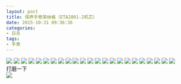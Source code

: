 ```yaml
---
layout: post
title: 保养手卷英纳格（ETA2801-2机芯）
date: 2015-10-31 09:36:36
categories:
- 日志
tags:
- 手表
---
```


![](http://i1328.photobucket.com/albums/w532/xwlogic/IMG_4324_zpsyiysvi8w.jpg)
![](http://i1328.photobucket.com/albums/w532/xwlogic/IMG_4325_zpshraa0cvv.jpg)
![](http://i1328.photobucket.com/albums/w532/xwlogic/IMG_4386_zpsg3efomy3.jpg)
![](http://i1328.photobucket.com/albums/w532/xwlogic/IMG_4327_zpsfn9zxryy.jpg)
![](http://i1328.photobucket.com/albums/w532/xwlogic/IMG_4328_zps7ywz3osl.jpg)
![](http://i1328.photobucket.com/albums/w532/xwlogic/IMG_4329_zpsc7ny7lrd.jpg)
![](http://i1328.photobucket.com/albums/w532/xwlogic/IMG_4331_zpspaybndwz.jpg)
![](http://i1328.photobucket.com/albums/w532/xwlogic/IMG_4332_zpsenzs5mjd.jpg)
![](http://i1328.photobucket.com/albums/w532/xwlogic/IMG_4333_zpsjlx8ddu7.jpg)
![](http://i1328.photobucket.com/albums/w532/xwlogic/IMG_4334_zpsujaydfjt.jpg)
![](http://i1328.photobucket.com/albums/w532/xwlogic/IMG_4336_zps8bzhklse.jpg)
![](http://i1328.photobucket.com/albums/w532/xwlogic/IMG_4338_zpsg9cmx2tr.jpg)
![](http://i1328.photobucket.com/albums/w532/xwlogic/IMG_4343_zpsgrr44djn.jpg)
![](http://i1328.photobucket.com/albums/w532/xwlogic/IMG_4344_zpsbfrxehfg.jpg)
![](http://i1328.photobucket.com/albums/w532/xwlogic/IMG_4346_zps8ulk3nlr.jpg)
![](http://i1328.photobucket.com/albums/w532/xwlogic/IMG_4347_zpspfgnt6hz.jpg)
![](http://i1328.photobucket.com/albums/w532/xwlogic/IMG_4348_zpsudlugzrx.jpg)
![](http://i1328.photobucket.com/albums/w532/xwlogic/IMG_4350_zpssf7op05n.jpg)
![](http://i1328.photobucket.com/albums/w532/xwlogic/IMG_4351_zpsqisotho4.jpg)
![](http://i1328.photobucket.com/albums/w532/xwlogic/IMG_4352_zpsvqwje1dc.jpg)
![](http://i1328.photobucket.com/albums/w532/xwlogic/IMG_4353_zpspjv4scxi.jpg)
![](http://i1328.photobucket.com/albums/w532/xwlogic/IMG_4354_zpsm0oneqdv.jpg)
![](http://i1328.photobucket.com/albums/w532/xwlogic/IMG_4388_zpsyx8qnzxd.jpg)    
打磨一下    
![](http://i1328.photobucket.com/albums/w532/xwlogic/IMG_4398_zpsiwm06brq.jpg)
